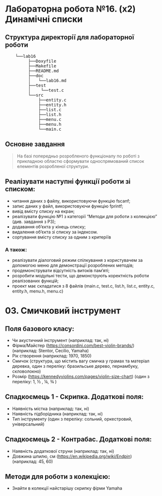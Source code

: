 # Лабораторна робота  №16.  (х2) Динамічні  списки

## Структура директорії для  лабораторної роботи
<pre>
    └──lab16
         ├──Doxyfile
         ├──Makefile
         ├──README.md
         ├──doc
         │   └──lab16.md
         ├──test
         │    └──test.c
         └──src
             ├──entity.c
             ├──entity.h
             ├──list.c
             ├──list.h
             ├──menu.c
             ├──menu.h
             └──main.c
</pre>

## Основне завдання
> На базі попередньо розробленого функціоналу по роботі з прикладною областю сформувати односпрямований список елементів розробленої структури.

## Реалізувати наступні функції роботи зі списком:
- читання  даних  з файлу, використовуючи функцію fscanf;
- запис даних  у файл, використовуючи функцію fprintf;
- вивід вмісту списку на екран;
- реалізувати функцію №1 з категорії “Методи для роботи з колекцією” (див.  завдання з РЗ);
- додавання об’єкта у  кінець списку;
- видалення об’єкта  зі  списку за індексом.
- сортування вмісту списку за одним з  критеріїв
### А також:
- реалізувати   діалоговий   режим   спілкування   з   користувачем   за   допомогою   меню   для демонстрації  розроблених методів;
- продемонструвати відсутність витоків пам’яті;
- розробити модульні тести, що демонструють коректність роботи реалізованих функцій;
- проект має складатися з 8 файлів (main.c, test.c, list.h, list.c, entity.c, entity.h, menu.h, menu.c)

# 03.  Смичковий інструмент
## Поля базового класу:
 - Чи акустичний інструмент (наприклад:  так, ні)
 - Фірма/Майстер (https://consordini.com/best-violin-brands/) (наприклад:  Stentor, Cecilio, Yamaha)
 - Рік  створення (наприклад:  1970,  1850)
 - Смичок  (структура,  що  містить  вагу  смичка  у  грамах  та  матеріал  деревка,  один  з переліку:  бразильське дерево, пернамбуку, скловолокно)
 - Розмір  (https://kennedyviolins.com/pages/violin-size-chart)  (один  з  переліку:  1,  ½  ,  ¼,  ¾ )
## Спадкоємець 1 -  Скрипка.  Додаткові  поля:
 - Наявність містка (наприклад:  так,  ні)
 - Наявність підборідника (наприклад:  так,  ні)
 - Тип інструменту (один з  переліку:  сольний, оркестровий,  універсальний)
## Спадкоємець 2 -  Контрабас.  Додаткові поля:
 - Наявність додаткової струни (наприклад:  так, ні)
 - Довжина шпилю,  см (https://en.wikipedia.org/wiki/Endpin) (наприклад:  45,  60)
## Методи для  роботи з  колекцією:
 - Знайти в  колекції найстарішу скрипку фірми Yamaha